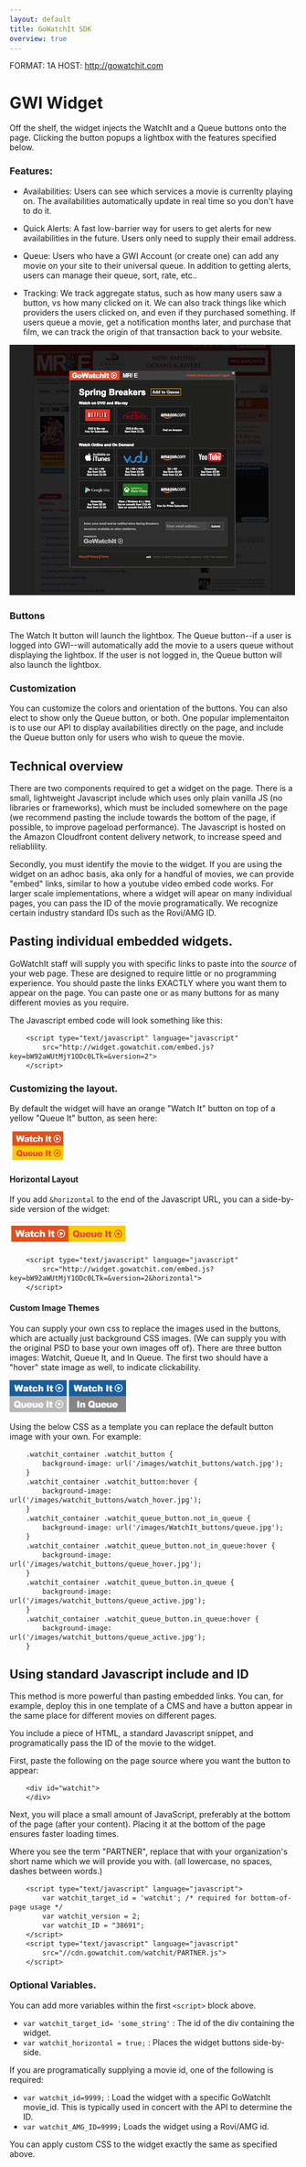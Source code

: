 ```yaml
---
layout: default
title: GoWatchIt SDK
overview: true
---
```


FORMAT: 1A
HOST: http://gowatchit.com

# GWI Widget
Off the shelf, the widget injects the WatchIt and a Queue buttons onto the page. Clicking the button popups a lightbox with the features specified below. 


### Features:

* Availabilities: Users can see which services a movie is currenlty playing on. The availabilities automatically update in real time so you don't have to do it. 

* Quick Alerts: A fast low-barrier way for users to get alerts for new availabilities in the future. Users only need to supply their email address.

* Queue: Users who have a GWI Account (or create one) can add any movie on your site to their universal queue. In addition to getting alerts, users can manage their queue, sort, rate, etc.. 

* Tracking: We track aggregate status, such as how many users saw a button, vs how many clicked on it. We can also track things like which providers the users clicked on, and even if they purchased something. If users queue a movie, get a notification months later, and purchase that film, we can track the origin of that transaction back to your website. 


![example widget](screenshots/widgetOnSite.png)

### Buttons
The Watch It button will launch the lightbox. The Queue button--if a user is logged into GWI--will automatically add the movie to a users queue without displaying the lightbox. If the user is not logged in, the Queue button will also launch the lightbox. 

### Customization

You can customize the colors and orientation of the buttons. You can also elect to show only the Queue button, or both. One popular implementaiton is to use our API to display availabilities directly on the page, and include the Queue button only for users who wish to queue the movie. 


## Technical overview
There are two components required to get a widget on the page. There is a small, lightweight Javascript include which uses only plain vanilla JS (no libraries or frameworks), which must be included somewhere on the page (we recommend pasting the include towards the bottom of the page, if possible, to improve pageload performance). The Javascript is hosted on the Amazon Cloudfront content delivery network, to increase speed and reliablility.  

Secondly, you must identify the movie to the widget. If you are using the widget on an adhoc basis, aka only for a handful of movies, we can provide "embed" links, similar to how a youtube video embed code works. For larger scale implementations, where a widget will apear on many individual pages, you can pass the ID of the movie programatically. We recognize certain industry standard IDs such as the Rovi/AMG ID. 

## Pasting individual embedded widgets. 
GoWatchIt staff will supply you with specific links to paste into the *source* of your web page. These are designed to require little or no programming experience. You should paste the links EXACTLY where you want them to appear on the page. You can paste one or as many buttons for as many different movies as you require.

The Javascript embed code will look something like this:

```
    <script type="text/javascript" language="javascript" 
        src="http://widget.gowatchit.com/embed.js?key=bW92aWUtMjY1ODc0LTk=&version=2">
    </script>
```

### Customizing the layout. 
By default the widget will have an orange "Watch It" button on top of a yellow "Queue It" button, as seen here:

![regular button](/screenshots/regularstackedbutton.jpg)

#### Horizontal Layout
If you add `&horizontal` to the end of the Javascript URL, you can a side-by-side version of the widget:

![horizontal button](/screenshots/horizontalbutton.jpg)


```
    <script type="text/javascript" language="javascript" 
        src="http://widget.gowatchit.com/embed.js?key=bW92aWUtMjY1ODc0LTk=&version=2&horizontal">
    </script>
```

#### Custom Image Themes

You can supply your own css to replace the images used in the buttons, which are actually just background CSS images. (We can supply you with the original PSD to base your own images off of). There are three button images: Watchit, Queue It, and In Queue. The first two should have a "hover" state image as well, to indicate clickability.

![Custom CSS button](/screenshots/customCSS.png) ![Custom CSS button in queue](/screenshots/customCSSinqueue.png)

Using the below CSS as a template you can replace the default button image with your own. For example: 


```
    .watchit_container .watchit_button {
        background-image: url('/images/watchit_buttons/watch.jpg'); 
    }
    .watchit_container .watchit_button:hover {
        background-image: url('/images/watchit_buttons/watch_hover.jpg'); 
    }
    .watchit_container .watchit_queue_button.not_in_queue { 
        background-image: url('/images/WatchIt_buttons/queue.jpg'); 
    }
    .watchit_container .watchit_queue_button.not_in_queue:hover { 
        background-image: url('/images/watchit_buttons/queue_hover.jpg'); 
    }
    .watchit_container .watchit_queue_button.in_queue {
        background-image: url('/images/watchit_buttons/queue_active.jpg');
    }
    .watchit_container .watchit_queue_button.in_queue:hover { 
        background-image: url('/images/watchit_buttons/queue_active.jpg');
    }
```



## Using standard Javascript include and ID

This method is more powerful than pasting embedded links. You can, for example, deploy this in one template of a CMS and have a button appear in the same place for different movies on different pages. 

You include a piece of HTML, a standard Javascript snippet, and programatically pass the ID of the movie to the widget. 

First, paste the following on the page source where you want the button to appear:

```
    <div id="watchit">
    </div>
```

Next, you will place a small amount of JavaScript, preferably at the bottom of the page (after your content). Placing it at the bottom of the page ensures faster loading times.

Where you see the term "PARTNER", replace that with your organization's short name which we will provide you with. (all lowercase, no spaces, dashes between words.)

```
    <script type="text/javascript" language="javascript">
        var watchit_target_id = 'watchit'; /* required for bottom-of-page usage */ 
        var watchit_version = 2;
        var watchit_ID = "38691";
    </script>
    <script type="text/javascript" language="javascript" 
        src="//cdn.gowatchit.com/watchit/PARTNER.js"> 
    </script>
```
### Optional Variables. 
You can add more variables within the first `<script>` block above. 

* `var watchit_target_id= 'some_string'` : The id of the div containing the widget. 
* `var watchit_horizontal = true;` : Places the widget buttons side-by-side.

If you are programatically supplying a movie id, one of the following is required:

* `var watchit_id=9999;` : Load the widget with a specific GoWatchIt movie_id. This is typically used in concert with the API to determine the ID. 
* `var watchit_AMG_ID=9999;` Loads the widget using a Rovi/AMG id. 

You can apply custom CSS to the widget exactly the same as specified above. 
